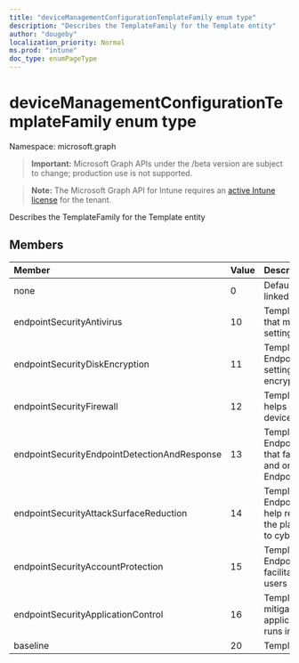 ```yaml
---
title: "deviceManagementConfigurationTemplateFamily enum type"
description: "Describes the TemplateFamily for the Template entity"
author: "dougeby"
localization_priority: Normal
ms.prod: "intune"
doc_type: enumPageType
---
```


# deviceManagementConfigurationTemplateFamily enum type

Namespace: microsoft.graph

> **Important:** Microsoft Graph APIs under the /beta version are subject to change; production use is not supported.

> **Note:** The Microsoft Graph API for Intune requires an [active Intune license](https://go.microsoft.com/fwlink/?linkid=839381) for the tenant.

Describes the TemplateFamily for the Template entity

## Members
|Member|Value|Description|
|:---|:---|:---|
|none|0|Default for Template Family when Policy is not linked to a Template|
|endpointSecurityAntivirus|10|Template Family for EndpointSecurityAntivirus that manages the discrete group of antivirus settings for managed devices|
|endpointSecurityDiskEncryption|11|Template Family for EndpointSecurityDiskEncryption that provides settings that are relevant for a devices built-in encryption  method, like FileVault or BitLocker|
|endpointSecurityFirewall|12|Template Family for EndpointSecurityFirewall that helps configure a devices built-in firewall for device that run macOS and Windows 10|
|endpointSecurityEndpointDetectionAndResponse|13|Template Family for EndpointSecurityEndpointDetectionAndResponse that facilitates management of the EDR settings and onboard devices to Microsoft Defender for Endpoint|
|endpointSecurityAttackSurfaceReduction|14|Template Family for EndpointSecurityAttackSurfaceReduction that help reduce your attack surfaces, by minimizing the places where your organization is vulnerable to cyberthreats and attacks|
|endpointSecurityAccountProtection|15|Template Family for EndpointSecurityAccountProtection that facilitates protecting the identity and accounts of users|
|endpointSecurityApplicationControl|16|Template Family for ApplicationControl that helps mitigate security threats by restricting the applications that users can run and the code that runs in the System Core (kernel)|
|baseline|20|Template Family for Baseline|





